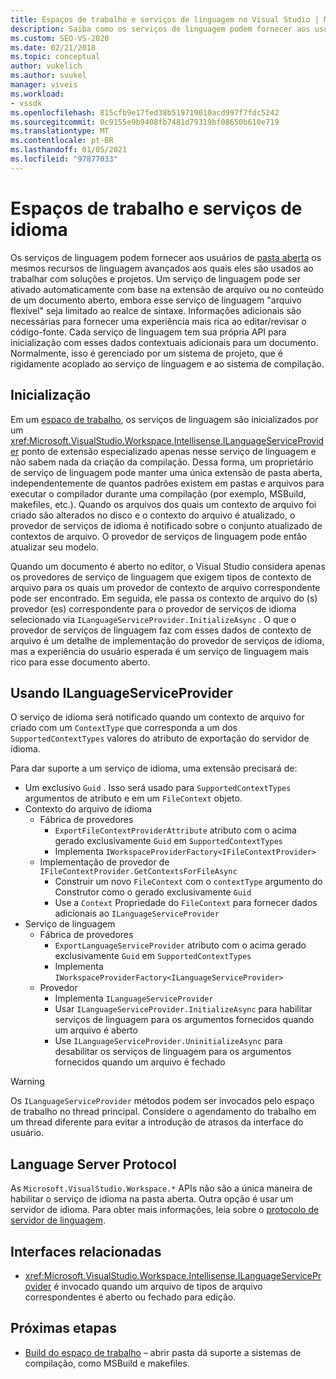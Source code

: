 ```yaml
---
title: Espaços de trabalho e serviços de linguagem no Visual Studio | Microsoft Docs
description: Saiba como os serviços de linguagem podem fornecer aos usuários de pasta aberta os mesmos recursos de linguagem avançados aos quais eles são usados ao trabalhar com soluções e projetos.
ms.custom: SEO-VS-2020
ms.date: 02/21/2018
ms.topic: conceptual
author: vukelich
ms.author: svukel
manager: viveis
ms.workload:
- vssdk
ms.openlocfilehash: 815cfb9e17fed38b519719010acd997f7fdc5242
ms.sourcegitcommit: 0c9155e9b9408fb7481d79319bf08650b610e719
ms.translationtype: MT
ms.contentlocale: pt-BR
ms.lasthandoff: 01/05/2021
ms.locfileid: "97877033"
---
```

# <a name="workspaces-and-language-services"></a>Espaços de trabalho e serviços de idioma

Os serviços de linguagem podem fornecer aos usuários de [pasta aberta](../ide/develop-code-in-visual-studio-without-projects-or-solutions.md) os mesmos recursos de linguagem avançados aos quais eles são usados ao trabalhar com soluções e projetos. Um serviço de linguagem pode ser ativado automaticamente com base na extensão de arquivo ou no conteúdo de um documento aberto, embora esse serviço de linguagem "arquivo flexível" seja limitado ao realce de sintaxe. Informações adicionais são necessárias para fornecer uma experiência mais rica ao editar/revisar o código-fonte. Cada serviço de linguagem tem sua própria API para inicialização com esses dados contextuais adicionais para um documento. Normalmente, isso é gerenciado por um sistema de projeto, que é rigidamente acoplado ao serviço de linguagem e ao sistema de compilação.

## <a name="initialization"></a>Inicialização

Em um [espaço de trabalho](workspaces.md), os serviços de linguagem são inicializados por um <xref:Microsoft.VisualStudio.Workspace.Intellisense.ILanguageServiceProvider> ponto de extensão especializado apenas nesse serviço de linguagem e não sabem nada da criação da compilação. Dessa forma, um proprietário de serviço de linguagem pode manter uma única extensão de pasta aberta, independentemente de quantos padrões existem em pastas e arquivos para executar o compilador durante uma compilação (por exemplo, MSBuild, makefiles, etc.). Quando os arquivos dos quais um contexto de arquivo foi criado são alterados no disco e o contexto do arquivo é atualizado, o provedor de serviços de idioma é notificado sobre o conjunto atualizado de contextos de arquivo. O provedor de serviços de linguagem pode então atualizar seu modelo.

Quando um documento é aberto no editor, o Visual Studio considera apenas os provedores de serviço de linguagem que exigem tipos de contexto de arquivo para os quais um provedor de contexto de arquivo correspondente pode ser encontrado. Em seguida, ele passa os contexto de arquivo do (s) provedor (es) correspondente para o provedor de serviços de idioma selecionado via `ILanguageServiceProvider.InitializeAsync` . O que o provedor de serviços de linguagem faz com esses dados de contexto de arquivo é um detalhe de implementação do provedor de serviços de idioma, mas a experiência do usuário esperada é um serviço de linguagem mais rico para esse documento aberto.

## <a name="using-ilanguageserviceprovider"></a>Usando ILanguageServiceProvider

O serviço de idioma será notificado quando um contexto de arquivo for criado com um `ContextType` que corresponda a um dos `SupportedContextTypes` valores do atributo de exportação do servidor de idioma.

Para dar suporte a um serviço de idioma, uma extensão precisará de:

- Um exclusivo `Guid` . Isso será usado para `SupportedContextTypes` argumentos de atributo e em um `FileContext` objeto.
- Contexto do arquivo de idioma
  - Fábrica de provedores
    - `ExportFileContextProviderAttribute` atributo com o acima gerado exclusivamente `Guid` em `SupportedContextTypes`
    - Implementa `IWorkspaceProviderFactory<IFileContextProvider>`
  - Implementação de provedor de `IFileContextProvider.GetContextsForFileAsync`
    - Construir um novo `FileContext` com o `contextType` argumento do Construtor como o gerado exclusivamente `Guid`
    - Use a `Context` Propriedade do `FileContext` para fornecer dados adicionais ao `ILanguageServiceProvider`
- Serviço de linguagem
  - Fábrica de provedores
    - `ExportLanguageServiceProvider` atributo com o acima gerado exclusivamente `Guid` em `SupportedContextTypes`
    - Implementa `IWorkspaceProviderFactory<ILanguageServiceProvider>`
  - Provedor
    - Implementa `ILanguageServiceProvider`
    - Usar `ILanguageServiceProvider.InitializeAsync` para habilitar serviços de linguagem para os argumentos fornecidos quando um arquivo é aberto
    - Use `ILanguageServiceProvider.UninitializeAsync` para desabilitar os serviços de linguagem para os argumentos fornecidos quando um arquivo é fechado

>[!WARNING]
>Os `ILanguageServiceProvider` métodos podem ser invocados pelo espaço de trabalho no thread principal. Considere o agendamento do trabalho em um thread diferente para evitar a introdução de atrasos da interface do usuário.

## <a name="language-server-protocol"></a>Language Server Protocol

As `Microsoft.VisualStudio.Workspace.*` APIs não são a única maneira de habilitar o serviço de idioma na pasta aberta. Outra opção é usar um servidor de idioma. Para obter mais informações, leia sobre o [protocolo de servidor de linguagem](language-server-protocol.md).

## <a name="related-interfaces"></a>Interfaces relacionadas

- <xref:Microsoft.VisualStudio.Workspace.Intellisense.ILanguageServiceProvider> é invocado quando um arquivo de tipos de arquivo correspondentes é aberto ou fechado para edição.

## <a name="next-steps"></a>Próximas etapas

* [Build do espaço de trabalho](workspace-build.md) – abrir pasta dá suporte a sistemas de compilação, como MSBuild e makefiles.